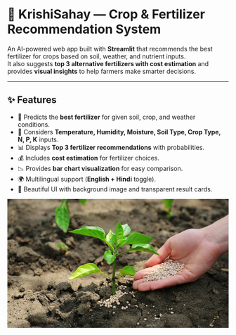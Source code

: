 # 🌾 KrishiSahay — Crop & Fertilizer Recommendation System  

An AI-powered web app built with **Streamlit** that recommends the best fertilizer for crops based on soil, weather, and nutrient inputs.  
It also suggests **top 3 alternative fertilizers with cost estimation** and provides **visual insights** to help farmers make smarter decisions.  

---

## ✨ Features  
- 🌱 Predicts the **best fertilizer** for given soil, crop, and weather conditions.  
- 🧪 Considers **Temperature, Humidity, Moisture, Soil Type, Crop Type, N, P, K** inputs.  
- 📊 Displays **Top 3 fertilizer recommendations** with probabilities.  
- 💰 Includes **cost estimation** for fertilizer choices.  
- 📉 Provides **bar chart visualization** for easy comparison.  
- 🌍 Multilingual support (**English + Hindi** toggle).  
- 🎨 Beautiful UI with background image and transparent result cards.  


![KrishiSahay — Crop & Fertilizer Recommendation System](bg.jpg)
